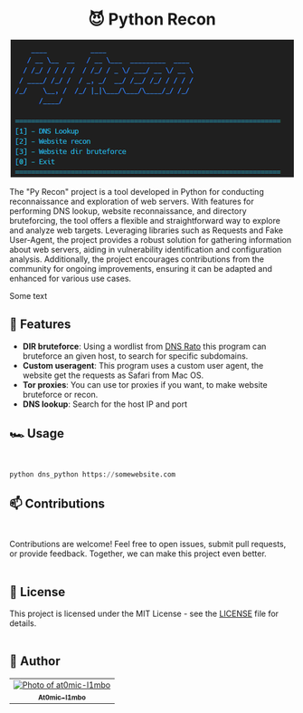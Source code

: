 <h1 align="center">😈 Python Recon</h1>

<p align="center"><img src="project_image.png"> </img></p>

The "Py Recon" project is a tool developed in Python for conducting reconnaissance and exploration of web servers. With features for performing DNS lookup, website reconnaissance, and directory bruteforcing, the tool offers a flexible and straightforward way to explore and analyze web targets. Leveraging libraries such as Requests and Fake User-Agent, the project provides a robust solution for gathering information about web servers, aiding in vulnerability identification and configuration analysis. Additionally, the project encourages contributions from the community for ongoing improvements, ensuring it can be adapted and enhanced for various use cases.


<p>Some text</p>

## 🔑 Features

- **DIR bruteforce**: Using a wordlist from <a href="https://github.com/ricardolongatto/dnsrato">DNS Rato</a> this program can bruteforce an given host, to search for specific subdomains.
- **Custom useragent**: This program uses a custom user agent, the website get the requests as Safari from Mac OS.
- **Tor proxies**: You can use tor proxies if you want, to make website bruteforce or recon.
- **DNS lookup**: Search for the host IP and port

## 🏎️ Usage<br></br>

```python
python dns_python https://somewebsite.com
```

## 📫 Contributions<br></br>

Contributions are welcome! Feel free to open issues, submit pull requests, or provide feedback. Together, we can make this project even better.<br></br>


## 📝 License

This project is licensed under the MIT License - see the [LICENSE](LICENSE) file for details.<br></br>


## 🦄 Author

<table>
  <tr>
    <td align="center">
      <a href="#" title="author image">
        <img src="https://avatars.githubusercontent.com/u/134895141?v=4" width="100px;" alt="Photo of at0mic-l1mbo"/><br>
        <sub>
          <b>At0mic-l1mbo</b>
        </sub>
      </a>
    </td>
  </tr>
</table>
